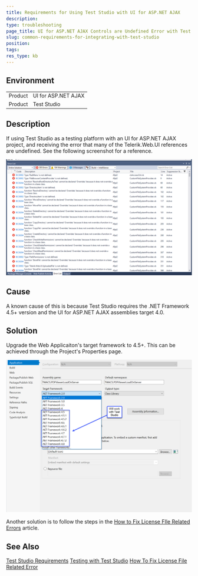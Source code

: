 ```yaml
---
title: Requirements for Using Test Studio with UI for ASP.NET AJAX
description: 
type: troubleshooting
page_title: UI for ASP.NET AJAX Controls are Undefined Error with Test Studio
slug: common-requirements-for-integrating-with-test-studio
position: 
tags: 
res_type: kb
---
```


## Environment
<table>
	<tbody>
		<tr>
			<td>Product</td>
			<td>UI for ASP.NET AJAX</td>
		</tr>
		<tr>
			<td>Product</td>
			<td>Test Studio</td>
		</tr>
	</tbody>
</table>

## Description
If using Test Studio as a testing platform with an UI for ASP.NET AJAX project, and receiving the error that many of the Telerik.Web.UI references are undefined. See the following screenshot for a reference.

![UI for ASP.NET AJAX Controls are Undefined](images/common-test-studio-ajax-controls-undefined.png)

## Cause
A known cause of this is because Test Studio requires the .NET Framework 4.5+ version and the UI for ASP.NET AJAX assemblies target 4.0.

## Solution
Upgrade the Web Applicaiton's target framework to 4.5+. This can be achieved through the Project's Properties page.

![Set Project Target .NET Framework](images/common-test-studio-set-target-framework.png)

Another solution is to follow the steps in the [How to Fix License FIle Related Errors](https://www.telerik.com/support/kb/aspnet-ajax/details/how-to-fix-license-file-related-errors) article.

## See Also
[Test Studio Requirements](https://docs.telerik.com/teststudio/system-requirements#framework)
[Testing with Test Studio](https://docs.telerik.com/devtools/aspnet-ajax/testing-with-test-studio/overview)
[How To Fix License File Related Error](https://www.telerik.com/support/kb/aspnet-ajax/details/how-to-fix-license-file-related-errors)

